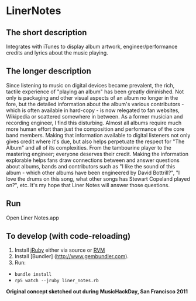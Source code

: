 LinerNotes
==========

The short description
---------------------
Integrates with iTunes to display album artwork, engineer/performance credits and lyrics about the music playing.

The longer description
-----------------------
Since listening to music on digital devices became prevalent, the rich, tactile experience of "playing an album" has
been greatly diminished.
Not only is packaging and other visual aspects of an album no longer in the fore, but the detailed information
about the album's various contributors - which is often available in hard-copy - is now relegated to fan websites,
Wikipedia or scattered somewhere in between.
As a former musician and recording engineer, I find this disturbing.  Almost all albums require much more human effort than just the composition
and performance of the core band members.  Making that information available to digital listeners not only gives credit where
it's due, but also helps perpetuate the respect for "The Album" and all of its complexities.  From the tambourine player to the
mastering engineer; everyone deserves their credit.  Making the information explorable helps fans draw connections between and
answer questions about albums, bands and contributors such as
"I like the sound of this album - which other albums have been engineered by David Bottrill?", "I love the drums on this song,
what other songs has Stewart Copeland played on?", etc.  It's my hope that Liner Notes will answer those questions.

Run
----
Open Liner Notes.app

To develop (with code-reloading)
--------------------------------

1. Install [jRuby](http://www.jruby.org) either via source or [RVM](https://rvm.beginrescueend.com)
2. Install [Bundler] (http://www.gembundler.com).
3. Run:
  * `bundle install`
  * `rp5 watch --jruby liner_notes.rb`


__Original concept sketched out during MusicHackDay, San Francisco 2011__
